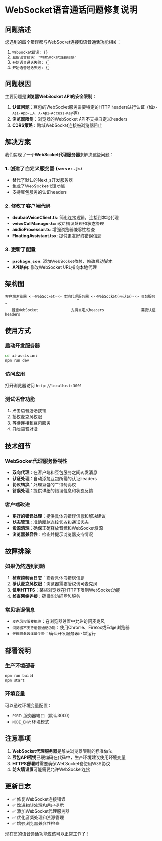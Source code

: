 # WebSocket语音通话问题修复说明

## 问题描述

您遇到的四个错误都与WebSocket连接和语音通话功能相关：

1. `WebSocket错误: {}`
2. `豆包语音错误: "WebSocket连接错误"`
3. `开始语音通话失败: {}`
4. `开始语音通话失败: {}`

## 问题根因

主要问题是**浏览器WebSocket API的安全限制**：

1. **认证问题**：豆包的WebSocket服务需要特定的HTTP headers进行认证（如`X-Api-App-ID`、`X-Api-Access-Key`等）
2. **浏览器限制**：浏览器的WebSocket API不支持自定义headers
3. **CORS策略**：跨域WebSocket连接被浏览器阻止

## 解决方案

我们实现了一个**WebSocket代理服务器**来解决这些问题：

### 1. 创建了自定义服务器 (`server.js`)
- 替代了默认的Next.js开发服务器
- 集成了WebSocket代理功能
- 支持豆包服务的认证headers

### 2. 修改了客户端代码
- **doubaoVoiceClient.ts**: 简化连接逻辑，连接到本地代理
- **voiceCallManager.ts**: 改进错误处理和状态管理
- **audioProcessor.ts**: 增强浏览器兼容性检查
- **FloatingAssistant.tsx**: 提供更友好的错误信息

### 3. 更新了配置
- **package.json**: 添加WebSocket依赖，修改启动脚本
- **API路由**: 修改WebSocket URL指向本地代理

## 架构图

```
客户端浏览器 <--WebSocket--> 本地代理服务器 <--WebSocket(带认证)--> 豆包服务
     ^                           ^                                    ^
   普通WebSocket               支持自定义headers                 需要认证headers
```

## 使用方式

### 启动开发服务器
```bash
cd ai-assistant
npm run dev
```

### 访问应用
打开浏览器访问 `http://localhost:3000`

### 测试语音功能
1. 点击语音通话按钮
2. 授权麦克风权限
3. 等待连接到豆包服务
4. 开始语音对话

## 技术细节

### WebSocket代理服务器特性
- **双向代理**：在客户端和豆包服务之间转发消息
- **认证处理**：自动添加豆包所需的认证headers
- **协议转换**：处理豆包的二进制协议
- **错误处理**：提供详细的错误信息和状态反馈

### 客户端改进
- **更好的错误处理**：提供具体的错误信息和解决建议
- **状态管理**：准确跟踪连接状态和通话状态
- **资源清理**：确保正确释放音频和WebSocket资源
- **浏览器兼容性**：检查并提示浏览器支持情况

## 故障排除

### 如果仍然遇到问题

1. **检查控制台日志**：查看具体的错误信息
2. **确认麦克风权限**：浏览器需要授权访问麦克风
3. **使用HTTPS**：某些浏览器在HTTP下限制WebSocket功能
4. **检查网络连接**：确保能访问豆包服务

### 常见错误信息

- `麦克风权限被拒绝`：在浏览器设置中允许访问麦克风
- `浏览器不支持语音通话功能`：使用Chrome、Firefox或Edge浏览器
- `代理服务器连接失败`：确认开发服务器正常运行

## 部署说明

### 生产环境部署
```bash
npm run build
npm start
```

### 环境变量
可以通过环境变量配置：
- `PORT`: 服务器端口（默认3000）
- `NODE_ENV`: 环境模式

## 注意事项

1. **WebSocket代理服务器**是解决浏览器限制的标准做法
2. **豆包API密钥**已硬编码在代码中，生产环境建议使用环境变量
3. **HTTPS部署**时需要确保WebSocket也使用WSS协议
4. **防火墙设置**可能需要允许WebSocket连接

## 更新日志

- ✅ 修复WebSocket连接错误
- ✅ 改进错误处理和用户提示
- ✅ 添加WebSocket代理服务器
- ✅ 优化音频处理和资源管理
- ✅ 增强浏览器兼容性检查

现在您的语音通话功能应该可以正常工作了！ 